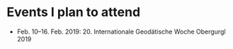 # Events I plan to attend

- Feb. 10–16. Feb. 2019: 20. Internationale Geodätische Woche Obergurgl 2019
